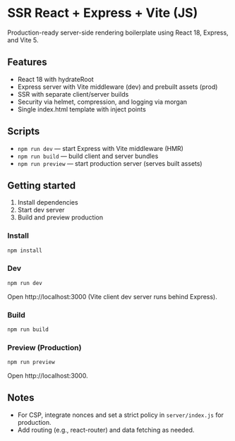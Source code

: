 # SSR React + Express + Vite (JS)

Production-ready server-side rendering boilerplate using React 18, Express, and Vite 5.

## Features
- React 18 with hydrateRoot
- Express server with Vite middleware (dev) and prebuilt assets (prod)
- SSR with separate client/server builds
- Security via helmet, compression, and logging via morgan
- Single index.html template with inject points

## Scripts
- `npm run dev` — start Express with Vite middleware (HMR)
- `npm run build` — build client and server bundles
- `npm run preview` — start production server (serves built assets)

## Getting started
1. Install dependencies
2. Start dev server
3. Build and preview production

### Install
```sh
npm install
```

### Dev
```sh
npm run dev
```
Open http://localhost:3000 (Vite client dev server runs behind Express).

### Build
```sh
npm run build
```

### Preview (Production)
```sh
npm run preview
```
Open http://localhost:3000.

## Notes
- For CSP, integrate nonces and set a strict policy in `server/index.js` for production.
- Add routing (e.g., react-router) and data fetching as needed.